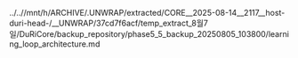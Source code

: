../..//mnt/h/ARCHIVE/.UNWRAP/extracted/CORE__2025-08-14__2117__host-duri-head-/__UNWRAP/37cd7f6acf/temp_extract_8월7일/DuRiCore/backup_repository/phase5_5_backup_20250805_103800/learning_loop_architecture.md